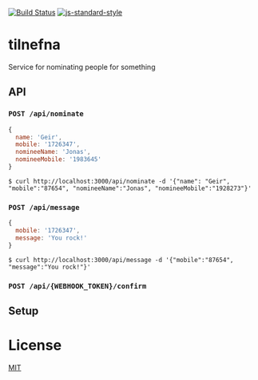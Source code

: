 [![Build Status](https://travis-ci.com/Alheimsins/tilnefna.svg?branch=master)](https://travis-ci.com/Alheimsins/tilnefna)
[![js-standard-style](https://img.shields.io/badge/code%20style-standard-brightgreen.svg?style=flat)](https://github.com/feross/standard)

# tilnefna

Service for nominating people for something

## API

### ```POST /api/nominate```

```JavaScript
{
  name: 'Geir',
  mobile: '1726347',
  nomineeName: 'Jonas',
  nomineeMobile: '1983645'
}
```

```
$ curl http://localhost:3000/api/nominate -d '{"name": "Geir", "mobile":"87654", "nomineeName":"Jonas", "nomineeMobile":"1928273"}'
```

### ```POST /api/message```

```JavaScript
{
  mobile: '1726347',
  message: 'You rock!'
}
```

```
$ curl http://localhost:3000/api/message -d '{"mobile":"87654", "message":"You rock!"}'
```

### ```POST /api/{WEBHOOK_TOKEN}/confirm```

## Setup


# License
[MIT](LICENSE)
